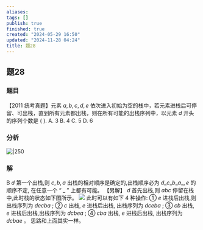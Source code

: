 ```yaml
---
aliases: 
tags: []
publish: true
finished: true
created: "2024-05-29 16:50"
updated: "2024-11-28 04:24"
title: 题28
---
```

## 题28
### 题目
【2011 统考真题】元素 $a,b,c,d,e$ 依次进入初始为空的栈中，若元素进栈后可停留、可出栈，直到所有元素都出栈，则在所有可能的出栈序列中，以元素 $d$ 开头的序列个数是 ( ).
A. 3 
B. 4 
C. 5 
D. 6
### 分析
![|250](https://img.hwenyi.tech/202408251451598.webp)

### 解
B
$d$ 第一个出栈,则 $c,b,a$ 出栈的相对顺序是确定的,出栈顺序必为 $d\_ c\_ b\_ a\_ ,e$ 的顺序不定, 在任意一个 “ _ ” 上都有可能。
【另解】 $d$ 首先出栈,则 ${abc}$ 停留在栈中,此时栈的状态如下图所示。
![](https://img.hwenyi.tech/202408251450493.webp)
此时可以有如下 4 种操作: 
① $e$ 进栈后出栈,则出栈序列为 ${decba}$ ; 
② $c$ 出栈, $e$ 进栈后出栈, 出栈序列为 ${dceba}$ ; 
③ ${cb}$ 出栈, $e$ 进栈后出栈,出栈序列为 ${dcbea}$ ; 
④ ${cba}$ 出栈, $e$ 进栈后出栈, 出栈序列为 ${dcbae}$ 。
思路和上面其实一样。